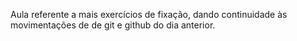 Aula referente a mais exercícios de fixação, dando continuidade às movimentações de de git e github do dia anterior.
